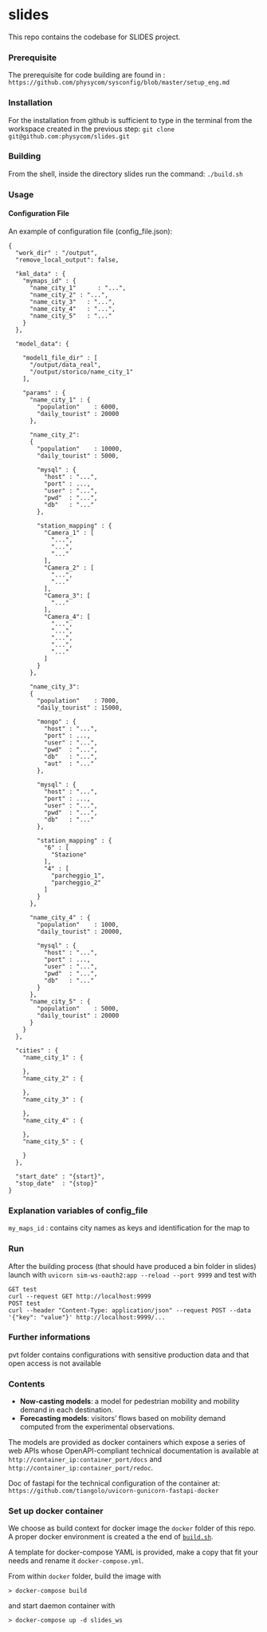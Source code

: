 # slides
This repo contains the codebase for SLIDES project.
### Prerequisite 
The prerequisite for code building are found in :
`https://github.com/physycom/sysconfig/blob/master/setup_eng.md`
### Installation
For the installation from github is sufficient to type in the terminal from the workspace created in the previous step:
`git clone git@github.com:physycom/slides.git`
### Building
From the shell, inside the directory slides run the command:
`./build.sh`

### Usage
#### Configuration File
An example of configuration file (config_file.json):
```
{
  "work_dir" : "/output",
  "remove_local_output": false,

  "kml_data" : {
    "mymaps_id" : {
      "name_city_1"      : "...",
      "name_city_2" : "...",
      "name_city_3"   : "...",
      "name_city_4"   : "...",
      "name_city_5"   : "..."
    }
  },

  "model_data": {

    "model1_file_dir" : [
      "/output/data_real",
      "/output/storico/name_city_1"
    ],

    "params" : {
      "name_city_1" : {
        "population"    : 6000,
        "daily_tourist" : 20000
      },

      "name_city_2":
      {
        "population"    : 10000,
        "daily_tourist" : 5000,

        "mysql" : {
          "host" : "...",
          "port" : ...,
          "user" : "...",
          "pwd"  : "...",
          "db"   : "..."
        },

        "station_mapping" : {
          "Camera_1" : [
            "...",
            "...",
            "..."
          ],
          "Camera_2" : [
            "...",
            "..."
          ],
          "Camera_3": [
            "..."
          ],
          "Camera_4": [
            "...",
            "...",
            "...",
            "...",
            "..."
          ]
        }
      },

      "name_city_3":
      {
        "population"    : 7000,
        "daily_tourist" : 15000,

        "mongo" : {
          "host" : "...",
          "port" : ...,
          "user" : "...",
          "pwd"  : "...",
          "db"   : "...",
          "aut"  : "..."
        },

        "mysql" : {
          "host" : "...",
          "port" : ...,
          "user" : "...",
          "pwd"  : "...",
          "db"   : "..."
        },

        "station_mapping" : {
          "6" : [
            "Stazione"
          ],
          "4" : [
            "parcheggio_1",
            "parcheggio_2"
          ]
        }
      },

      "name_city_4" : {
        "population"    : 1000,
        "daily_tourist" : 20000,

        "mysql" : {
          "host" : "...",
          "port" : ...,
          "user" : "...",
          "pwd"  : "...",
          "db"   : "..."
        }
      },
      "name_city_5" : {
        "population"    : 5000,
        "daily_tourist" : 20000
      }
    }
  },

  "cities" : {
    "name_city_1" : {

    },
    "name_city_2" : {

    },
    "name_city_3" : {

    },
    "name_city_4" : {

    },
    "name_city_5" : {

    }
  },
  
  "start_date" : "{start}",
  "stop_date"  : "{stop}"
}
```
### Explanation variables of config_file
`my_maps_id` : contains city names as keys and identification for the map to  

### Run
After the building process (that should have produced a bin folder in slides) launch with
```uvicorn sim-ws-oauth2:app --reload --port 9999```
and test with
```
GET test
curl --request GET http://localhost:9999
POST test
curl --header "Content-Type: application/json" --request POST --data '{"key": "value"}' http://localhost:9999/...
```
### Further informations
pvt folder contains configurations with sensitive production data and that open access is not available


### Contents
+ __Now-casting models__: a model for pedestrian mobility and mobility demand in each destination.
+ __Forecasting models__: visitors’ flows based on mobility demand computed from the experimental observations.

The models are provided as docker containers which expose a series of web APIs whose OpenAPI-compliant technical documentation is available at `http://container_ip:container_port/docs` and `http://container_ip:container_port/redoc`.

Doc of fastapi for the technical configuration of the container at:
`https://github.com/tiangolo/uvicorn-gunicorn-fastapi-docker`



### Set up docker container
We choose as build context for docker image the `docker` folder of this repo. A proper docker environment is created a the end of [`build.sh`](build.sh).

A template for docker-compose YAML is provided, make a copy that fit your needs and rename it `docker-compose.yml`.

From within `docker` folder, build the image with
```
> docker-compose build
```
and start daemon container with
```
> docker-compose up -d slides_ws
```
